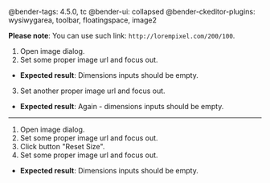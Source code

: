 @bender-tags: 4.5.0, tc
@bender-ui: collapsed
@bender-ckeditor-plugins: wysiwygarea, toolbar, floatingspace, image2

**Please note**: You can use such link: `http://lorempixel.com/200/100`.

1. Open image dialog.
2. Set some proper image url and focus out.
  * **Expected result**: Dimensions inputs should be empty.
3. Set another proper image url and focus out.
  * **Expected result**: Again - dimensions inputs should be empty.

----

1. Open image dialog.
2. Set some proper image url and focus out.
3. Click button "Reset Size".
4. Set some proper image url and focus out.
  * **Expected result**: Dimensions inputs should be empty.